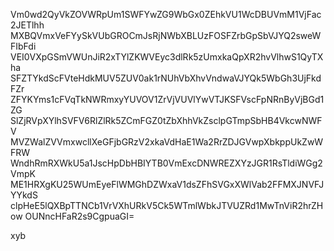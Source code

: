 Vm0wd2QyVkZOVWRpUm1SWFYwZG9WbGx0ZEhkVU1WcDBUVmM1VjFac2JETlhh
MXBQVmxVeFYySkVUbGROCmJsRjNWbXBLUzFOSFZrbGpSbVJYQ2sweWFIbFdi
VEI0VXpGSmVWUnJiR2xTYlZKWVEyc3dlRk5zUmxkaQpXR2hvVlhwS1QyTXha
SFZTYkdScFVteHdkMUV5ZUV0ak1rNUhVbXhvVndwaVJYQk5WbGh3UjFkdFZr
ZFYKYms1cFVqTkNWRmxyYUVOV1ZrVjVUVlYwVTJKSFVscFpNRnByVjBGd1ZG
SlZjRVpXYlhSVFV6RlZlRk5ZCmFGZ0tZbXhhVkZsclpGTmpSbHB4VkcwNWFV
MVZWalZVVmxwcllXeGFjbGRzV2xkaVdHaE1Wa2RrZDJGVwpXbkppUkZwWFRW
WndhRmRXWkU5a1JscHpDbHBIYTB0VmExcDNWREZXYzJGR1RsTldiWGg2VmpK
ME1HRXgKU25WUmEyeFlWMGhDZWxaV1dsZFhSVGxXWlVab2FFMXJNVFJYYkdS
clpHeE5lQXBpTTNCb1VrVXhURkV5Ck5WTmlWbkJTVUZRd1MwTnViR2hrZHow
OUNncHFaR2s9CgpuaGI=

xyb